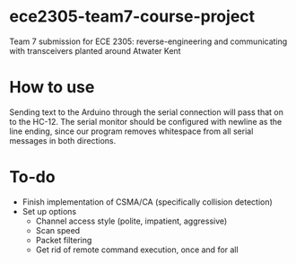 # ece2305-team7-course-project
Team 7 submission for ECE 2305: reverse-engineering and communicating with transceivers planted around Atwater Kent

# How to use
Sending text to the Arduino through the serial connection will pass that on to the HC-12. The serial monitor should be configured with newline as the line ending, since our program removes whitespace from all serial messages in both directions.

# To-do
- Finish implementation of CSMA/CA (specifically collision detection)
- Set up options
    - Channel access style (polite, impatient, aggressive)
    - Scan speed
    - Packet filtering
    - Get rid of remote command execution, once and for all
